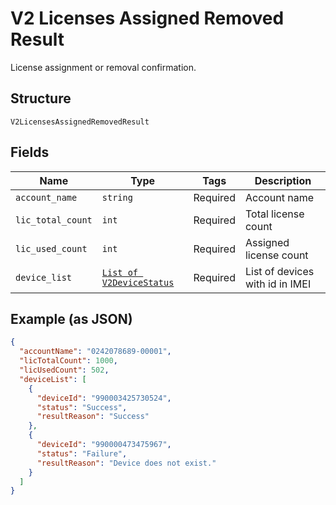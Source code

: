 
# V2 Licenses Assigned Removed Result

License assignment or removal confirmation.

## Structure

`V2LicensesAssignedRemovedResult`

## Fields

| Name | Type | Tags | Description |
|  --- | --- | --- | --- |
| `account_name` | `string` | Required | Account name |
| `lic_total_count` | `int` | Required | Total license count |
| `lic_used_count` | `int` | Required | Assigned license count |
| `device_list` | [`List of V2DeviceStatus`](../../doc/models/v2-device-status.md) | Required | List of devices with id in IMEI |

## Example (as JSON)

```json
{
  "accountName": "0242078689-00001",
  "licTotalCount": 1000,
  "licUsedCount": 502,
  "deviceList": [
    {
      "deviceId": "990003425730524",
      "status": "Success",
      "resultReason": "Success"
    },
    {
      "deviceId": "990000473475967",
      "status": "Failure",
      "resultReason": "Device does not exist."
    }
  ]
}
```

